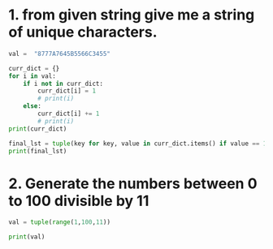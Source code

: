 # 1. from given string give me a string of unique characters.
```python
val =  "8777A7645B5566C3455"

curr_dict = {}
for i in val:
    if i not in curr_dict:
        curr_dict[i] = 1
        # print(i)
    else:
        curr_dict[i] += 1
        # print(i)
print(curr_dict)

final_lst = tuple(key for key, value in curr_dict.items() if value == 1)
print(final_lst)

```
# 2. Generate the numbers between 0 to 100 divisible by 11 

```python
val = tuple(range(1,100,11))

print(val)
```
